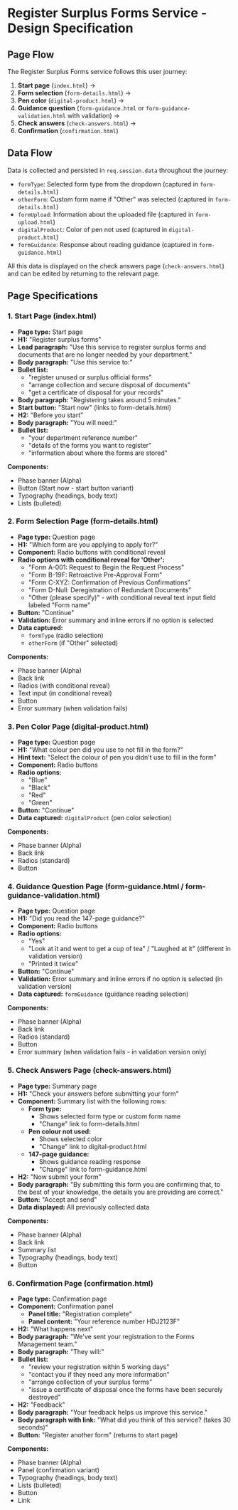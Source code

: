 # Register Surplus Forms Service - Design Specification

## Page Flow

The Register Surplus Forms service follows this user journey:

1. **Start page** (`index.html`) → 
2. **Form selection** (`form-details.html`) → 
3. **Pen color** (`digital-product.html`) → 
4. **Guidance question** (`form-guidance.html` or `form-guidance-validation.html` with validation) → 
5. **Check answers** (`check-answers.html`) → 
6. **Confirmation** (`confirmation.html`)

## Data Flow

Data is collected and persisted in `req.session.data` throughout the journey:

- `formType`: Selected form type from the dropdown (captured in `form-details.html`)
- `otherForm`: Custom form name if "Other" was selected (captured in `form-details.html`)
- `formUpload`: Information about the uploaded file (captured in `form-upload.html`)
- `digitalProduct`: Color of pen not used (captured in `digital-product.html`)
- `formGuidance`: Response about reading guidance (captured in `form-guidance.html`)

All this data is displayed on the check answers page (`check-answers.html`) and can be edited by returning to the relevant page.

## Page Specifications

### 1. Start Page (index.html)

- **Page type:** Start page
- **H1:** "Register surplus forms"
- **Lead paragraph:** "Use this service to register surplus forms and documents that are no longer needed by your department."
- **Body paragraph:** "Use this service to:"
- **Bullet list:**
  - "register unused or surplus official forms"
  - "arrange collection and secure disposal of documents"
  - "get a certificate of disposal for your records"
- **Body paragraph:** "Registering takes around 5 minutes."
- **Start button:** "Start now" (links to form-details.html)
- **H2:** "Before you start"
- **Body paragraph:** "You will need:"
- **Bullet list:**
  - "your department reference number"
  - "details of the forms you want to register"
  - "information about where the forms are stored"

**Components:**
- Phase banner (Alpha)
- Button (Start now - start button variant)
- Typography (headings, body text)
- Lists (bulleted)

### 2. Form Selection Page (form-details.html)

- **Page type:** Question page
- **H1:** "Which form are you applying to apply for?"
- **Component:** Radio buttons with conditional reveal
- **Radio options with conditional reveal for 'Other':**
  - "Form A-001: Request to Begin the Request Process"
  - "Form B-19F: Retroactive Pre-Approval Form"
  - "Form C-XYZ: Confirmation of Previous Confirmations"
  - "Form D-Null: Deregistration of Redundant Documents"
  - "Other (please specify)" - with conditional reveal text input field labeled "Form name"
- **Button:** "Continue"
- **Validation:** Error summary and inline errors if no option is selected
- **Data captured:** 
  - `formType` (radio selection)
  - `otherForm` (if "Other" selected)

**Components:**
- Phase banner (Alpha)
- Back link
- Radios (with conditional reveal)
- Text input (in conditional reveal)
- Button
- Error summary (when validation fails)

### 3. Pen Color Page (digital-product.html)

- **Page type:** Question page
- **H1:** "What colour pen did you use to not fill in the form?"
- **Hint text:** "Select the colour of pen you didn't use to fill in the form"
- **Component:** Radio buttons
- **Radio options:**
  - "Blue"
  - "Black"
  - "Red"
  - "Green"
- **Button:** "Continue"
- **Data captured:** `digitalProduct` (pen color selection)

**Components:**
- Phase banner (Alpha)
- Back link
- Radios (standard)
- Button

### 4. Guidance Question Page (form-guidance.html / form-guidance-validation.html)

- **Page type:** Question page
- **H1:** "Did you read the 147-page guidance?"
- **Component:** Radio buttons
- **Radio options:**
  - "Yes"
  - "Look at it and went to get a cup of tea" / "Laughed at it" (different in validation version)
  - "Printed it twice"
- **Button:** "Continue"
- **Validation:** Error summary and inline errors if no option is selected (in validation version)
- **Data captured:** `formGuidance` (guidance reading selection)

**Components:**
- Phase banner (Alpha)
- Back link
- Radios (standard)
- Button
- Error summary (when validation fails - in validation version only)

### 5. Check Answers Page (check-answers.html)

- **Page type:** Summary page
- **H1:** "Check your answers before submitting your form"
- **Component:** Summary list with the following rows:
  - **Form type:**
    - Shows selected form type or custom form name
    - "Change" link to form-details.html
  - **Pen colour not used:**
    - Shows selected color
    - "Change" link to digital-product.html
  - **147-page guidance:**
    - Shows guidance reading response
    - "Change" link to form-guidance.html
- **H2:** "Now submit your form"
- **Body paragraph:** "By submitting this form you are confirming that, to the best of your knowledge, the details you are providing are correct."
- **Button:** "Accept and send"
- **Data displayed:** All previously collected data

**Components:**
- Phase banner (Alpha)
- Back link
- Summary list
- Typography (headings, body text)
- Button

### 6. Confirmation Page (confirmation.html)

- **Page type:** Confirmation page
- **Component:** Confirmation panel
  - **Panel title:** "Registration complete"
  - **Panel content:** "Your reference number HDJ2123F"
- **H2:** "What happens next"
- **Body paragraph:** "We've sent your registration to the Forms Management team."
- **Body paragraph:** "They will:"
- **Bullet list:**
  - "review your registration within 5 working days"
  - "contact you if they need any more information"
  - "arrange collection of your surplus forms"
  - "issue a certificate of disposal once the forms have been securely destroyed"
- **H2:** "Feedback"
- **Body paragraph:** "Your feedback helps us improve this service."
- **Body paragraph with link:** "What did you think of this service? (takes 30 seconds)"
- **Button:** "Register another form" (returns to start page)

**Components:**
- Phase banner (Alpha)
- Panel (confirmation variant)
- Typography (headings, body text)
- Lists (bulleted)
- Button
- Link
